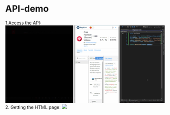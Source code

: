 # API-demo
1.Access the API:
![](https://github.com/Verson-tech/API-demo/blob/main/API-demo.gif)
2. Getting the HTML page:
![](https://github.com/Verson-tech/API-demo/blob/main/API-demo-2-getrting-html-page.gif)
